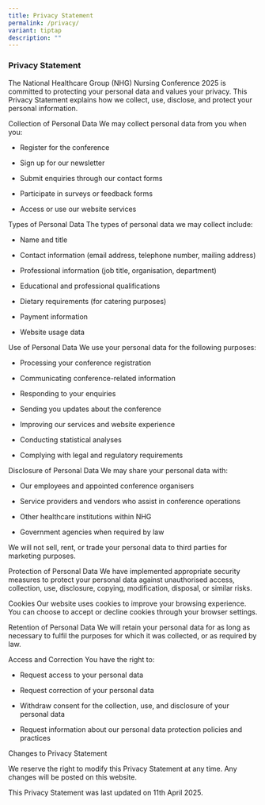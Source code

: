 ```yaml
---
title: Privacy Statement
permalink: /privacy/
variant: tiptap
description: ""
---
```

<h3>Privacy Statement</h3>
<p>The National Healthcare Group (NHG) Nursing Conference 2025 is committed
to protecting your personal data and values your privacy. This Privacy
Statement explains how we collect, use, disclose, and protect your personal
information.</p>
<p>Collection of Personal Data We may collect personal data from you when
you:</p>
<ul data-tight="true" class="tight">
<li>
<p>Register for the conference</p>
</li>
<li>
<p>Sign up for our newsletter</p>
</li>
<li>
<p>Submit enquiries through our contact forms</p>
</li>
<li>
<p>Participate in surveys or feedback forms</p>
</li>
<li>
<p>Access or use our website services</p>
</li>
</ul>
<p>Types of Personal Data The types of personal data we may collect include:</p>
<ul data-tight="true" class="tight">
<li>
<p>Name and title</p>
</li>
<li>
<p>Contact information (email address, telephone number, mailing address)</p>
</li>
<li>
<p>Professional information (job title, organisation, department)</p>
</li>
<li>
<p>Educational and professional qualifications</p>
</li>
<li>
<p>Dietary requirements (for catering purposes)</p>
</li>
<li>
<p>Payment information</p>
</li>
<li>
<p>Website usage data</p>
</li>
</ul>
<p>Use of Personal Data We use your personal data for the following purposes:</p>
<ul data-tight="true" class="tight">
<li>
<p>Processing your conference registration</p>
</li>
<li>
<p>Communicating conference-related information</p>
</li>
<li>
<p>Responding to your enquiries</p>
</li>
<li>
<p>Sending you updates about the conference</p>
</li>
<li>
<p>Improving our services and website experience</p>
</li>
<li>
<p>Conducting statistical analyses</p>
</li>
<li>
<p>Complying with legal and regulatory requirements</p>
</li>
</ul>
<p>Disclosure of Personal Data We may share your personal data with:</p>
<ul data-tight="true" class="tight">
<li>
<p>Our employees and appointed conference organisers</p>
</li>
<li>
<p>Service providers and vendors who assist in conference operations</p>
</li>
<li>
<p>Other healthcare institutions within NHG</p>
</li>
<li>
<p>Government agencies when required by law</p>
</li>
</ul>
<p>We will not sell, rent, or trade your personal data to third parties for
marketing purposes.</p>
<p>Protection of Personal Data We have implemented appropriate security measures
to protect your personal data against unauthorised access, collection,
use, disclosure, copying, modification, disposal, or similar risks.</p>
<p>Cookies Our website uses cookies to improve your browsing experience.
You can choose to accept or decline cookies through your browser settings.</p>
<p>Retention of Personal Data We will retain your personal data for as long
as necessary to fulfil the purposes for which it was collected, or as required
by law.</p>
<p>Access and Correction You have the right to:</p>
<ul data-tight="true" class="tight">
<li>
<p>Request access to your personal data</p>
</li>
<li>
<p>Request correction of your personal data</p>
</li>
<li>
<p>Withdraw consent for the collection, use, and disclosure of your personal
data</p>
</li>
<li>
<p>Request information about our personal data protection policies and practices</p>
</li>
</ul>
<p>Changes to Privacy Statement</p>
<p>We reserve the right to modify this Privacy Statement at any time. Any
changes will be posted on this website.</p>
<p>This Privacy Statement was last updated on 11th April 2025.</p>